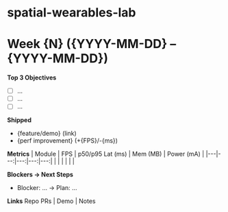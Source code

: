 # spatial-wearables-lab

# Week {N} ({YYYY-MM-DD} – {YYYY-MM-DD})

**Top 3 Objectives**
- [ ] …
- [ ] …
- [ ] …

**Shipped**
- {feature/demo} (link)
- {perf improvement} (+{FPS}/-{ms})

**Metrics**
| Module | FPS | p50/p95 Lat (ms) | Mem (MB) | Power (mA) |
|---|---:|---:|---:|---:|
|  |  |  |  |  |

**Blockers → Next Steps**
- Blocker: … → Plan: …

**Links**
Repo PRs | Demo | Notes